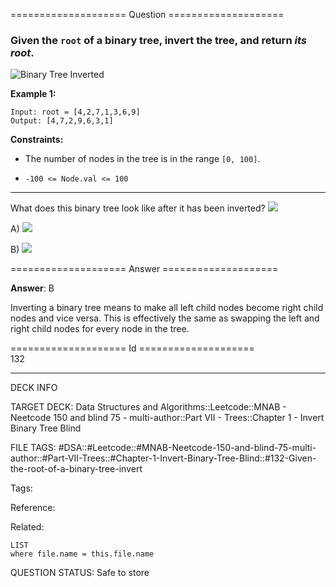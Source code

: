 ==================== Question ====================  

### Given the `root` of a binary tree, invert the tree, and return _its root_.

![Binary Tree Inverted](https://imagedelivery.net/CLfkmk9Wzy8_9HRyug4EVA/9aeb8e98-e369-4a36-2c82-be3efcab4f00/public)

**Example 1:**

<!-- codeblock-start -->
<pre><code>Input: root = [4,2,7,1,3,6,9]
Output: [4,7,2,9,6,3,1]
</code></pre>
<!-- codeblock-end -->

**Constraints:**

- The number of nodes in the tree is in the range `[0, 100]`.

- `-100 <= Node.val <= 100`

---

What does this binary tree look like after it has been inverted? ![](https://imagedelivery.net/CLfkmk9Wzy8_9HRyug4EVA/3632af86-32d0-4224-fd47-1a9f311a8f00/public)

A) ![](https://imagedelivery.net/CLfkmk9Wzy8_9HRyug4EVA/00d65115-0868-4312-8050-b1b039ecda00/public)

B) ![](https://imagedelivery.net/CLfkmk9Wzy8_9HRyug4EVA/22600c7e-0bb6-4762-9959-370044446b00/public)  

==================== Answer ====================  

**Answer**: B

Inverting a binary tree means to make all left child nodes become right child nodes and vice versa. This is effectively the same as swapping the left and right child nodes for every node in the tree.

==================== Id ====================  
132

---

DECK INFO

TARGET DECK: Data Structures and Algorithms::Leetcode::MNAB - Neetcode 150 and blind 75 - multi-author::Part VII - Trees::Chapter 1 - Invert Binary Tree Blind

FILE TAGS: #DSA::#Leetcode::#MNAB-Neetcode-150-and-blind-75-multi-author::#Part-VII-Trees::#Chapter-1-Invert-Binary-Tree-Blind::#132-Given-the-root-of-a-binary-tree-invert

Tags:

Reference:

Related:

```dataview
LIST
where file.name = this.file.name
```
QUESTION STATUS: Safe to store
